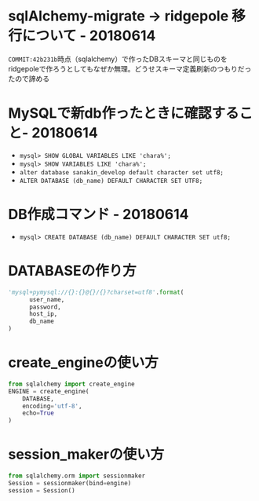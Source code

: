 # sqlAlchemy-migrate → ridgepole 移行について - 20180614
`COMMIT:42b231b`時点（sqlalchemy）で作ったDBスキーマと同じものをridgepoleで作ろうとしてもなぜか無理。どうせスキーマ定義刷新のつもりだったので諦める

# MySQLで新db作ったときに確認すること- 20180614
- `mysql> SHOW GLOBAL VARIABLES LIKE 'chara%';`
- `mysql> SHOW VARIABLES LIKE 'chara%';`
- `alter database sanakin_develop default character set utf8;`
- `ALTER DATABASE (db_name) DEFAULT CHARACTER SET UTF8;`

# DB作成コマンド - 20180614
- `mysql> CREATE DATABASE (db_name) DEFAULT CHARACTER SET utf8;`

# DATABASEの作り方
```python
'mysql+pymysql://{}:{}@{}/{}?charset=utf8'.format(
      user_name,
      password,
      host_ip,
      db_name
)
```

# create_engineの使い方
```python
from sqlalchemy import create_engine
ENGINE = create_engine(
    DATABASE,
    encoding='utf-8',
    echo=True
)
```

# session_makerの使い方
```python
from sqlalchemy.orm import sessionmaker
Session = sessionmaker(bind=engine)
session = Session()
```

